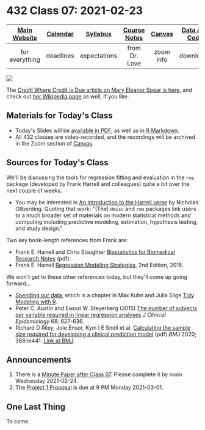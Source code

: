 # 432 Class 07: 2021-02-23

[Main Website](https://thomaselove.github.io/432/) | [Calendar](https://thomaselove.github.io/432/calendar.html) | [Syllabus](https://thomaselove.github.io/432-2021-syllabus/) | [Course Notes](https://thomaselove.github.io/432-notes/) | [Canvas](https://canvas.case.edu) | [Data and Code](https://github.com/THOMASELOVE/432-data) | [Sources](https://github.com/THOMASELOVE/432-2021/edit/master/references) | [Contact Us](https://thomaselove.github.io/432/contact.html)
:-----------: | :--------------: | :----------: | :---------: | :-------------: | :-----------: | :------------: | :-------------:
for everything | deadlines | expectations | from Dr. Love | zoom info | downloads | read/watch | need help?

![](https://github.com/THOMASELOVE/432-2021/blob/master/classes/class07/figures/spear_tw.png)

The [Credit Where Credit is Due article on Mary Eleanor Spear is here](https://medium.com/nightingale/credit-where-credit-is-due-mary-eleanor-spear-6a7a1951b8e6), and check out [her Wikipedia page](https://en.wikipedia.org/wiki/Mary_Eleanor_Spear) as well, if you like.

## Materials for Today's Class

- Today's Slides will be [available in PDF](https://github.com/THOMASELOVE/432-2021/blob/master/classes/class07/432_2021_slides07.pdf), as well as in [R Markdown](https://github.com/THOMASELOVE/432-2021/blob/master/classes/class07/432_2021_slides07.Rmd).
- All 432 classes are video-recorded, and the recordings will be archived in the Zoom section of [Canvas](https://canvas.case.edu).

## Sources for Today's Class

We'll be discussing the tools for regression fitting and evaluation in the `rms` package (developed by Frank Harrell and colleagues) quite a bit over the next couple of weeks. 

- You may be interested in [An introduction to the Harrell verse](https://www.nicholas-ollberding.com/post/an-introduction-to-the-harrell-verse-predictive-modeling-using-the-hmisc-and-rms-packages/) by Nicholas Ollberding. Quoting that work: "(The) `Hmisc` and `rms` packages link users to a much broader set of materials on modern statistical methods and computing including predictive modeling, estimation, hypothesis testing, and study design."

Two key book-length references from Frank are:

- Frank E. Harrell and Chris Slaughter [Biostatistics for Biomedical Research Notes](http://hbiostat.org/doc/bbr.pdf) (pdf).
- Frank E. Harrell [Regression Modeling Strategies](https://github.com/THOMASELOVE/432-2021/blob/master/references/pdf/Harrell_Regression_Modeling_Strategies_2015_2e_protected.pdf), 2nd Edition, 2015.

We won't get to these other references today, but they'll come up going forward...

- [Spending our data](https://www.tmwr.org/splitting.html), which is a chapter in Max Kuhn and Julia Silge [Tidy Modeling with R](https://www.tmwr.org/).
- Peter C. Austin and Ewout W. Steyerberg (2015) [The number of subjects per variable required in linear regression analyses](https://github.com/THOMASELOVE/432-2021/blob/master/references/pdf/Austin_and_Steyerberg_2015_subjects_per_variable_in_linear_regression_jce.pdf) *J Clinical Epidemiology* 68: 627-636.
- Richard D Riley, Joie Ensor, Kym I E Snell et al. [Calculating the sample size required for developing a clinical prediction model](https://github.com/THOMASELOVE/432-2021/blob/master/references/pdf/Riley_etal_2020_Sample_Size_Required.pdf) (pdf) *BMJ* 2020; 368:m441. [Link at BMJ](https://www.bmj.com/content/368/bmj.m441).

## Announcements

1. There is a [Minute Paper after Class 07](https://github.com/THOMASELOVE/432-2021/tree/master/minutepapers). Please complete it by noon Wednesday 2021-02-24.
2. The [Project 1 Proposal](https://github.com/THOMASELOVE/432-2021/blob/master/project1/01_project1_proposal.md) is due at 9 PM Monday 2021-03-01.

## One Last Thing

To come.
